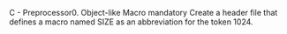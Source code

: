 C - Preprocessor0. Object-like Macro
mandatory
Create a header file that defines a macro named SIZE as an abbreviation for the token 1024.
